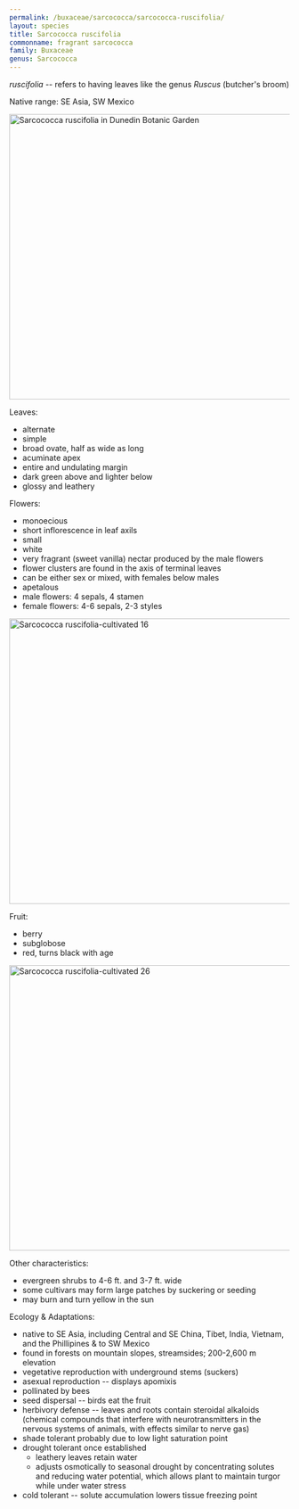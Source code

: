 ```yaml
---
permalink: /buxaceae/sarcococca/sarcococca-ruscifolia/
layout: species
title: Sarcococca ruscifolia
commonname: fragrant sarcococca
family: Buxaceae
genus: Sarcococca
---
```


*ruscifolia* -- refers to having leaves like the genus *Ruscus* (butcher's broom)

Native range: SE Asia, SW Mexico

<a title="Krzysztof Golik / CC BY-SA (https://creativecommons.org/licenses/by-sa/4.0)" href="https://commons.wikimedia.org/wiki/File:Sarcococca_ruscifolia_in_Dunedin_Botanic_Garden.jpg"><img width="512" alt="Sarcococca ruscifolia in Dunedin Botanic Garden" src="https://upload.wikimedia.org/wikipedia/commons/thumb/a/ab/Sarcococca_ruscifolia_in_Dunedin_Botanic_Garden.jpg/512px-Sarcococca_ruscifolia_in_Dunedin_Botanic_Garden.jpg"></a>

Leaves:
  - alternate
  - simple
  - broad ovate, half as wide as long
  - acuminate apex
  - entire and undulating margin
  - dark green above and lighter below
  - glossy and leathery

Flowers:
  - monoecious
  - short inflorescence in leaf axils
  - small
  - white
  - very fragrant (sweet vanilla) nectar produced by the male flowers
  - flower clusters are found in the axis of terminal leaves
  - can be either sex or mixed, with females below males
  - apetalous
  - male flowers: 4 sepals, 4 stamen
  - female flowers: 4-6 sepals, 2-3 styles

<a title="Salix / CC BY-SA (https://creativecommons.org/licenses/by-sa/4.0)" href="https://commons.wikimedia.org/wiki/File:Sarcococca_ruscifolia-cultivated_16.jpg"><img width="512" alt="Sarcococca ruscifolia-cultivated 16" src="https://upload.wikimedia.org/wikipedia/commons/thumb/e/e7/Sarcococca_ruscifolia-cultivated_16.jpg/512px-Sarcococca_ruscifolia-cultivated_16.jpg"></a>

Fruit:
  - berry
  - subglobose
  - red, turns black with age

<a title="Salix / CC BY-SA (https://creativecommons.org/licenses/by-sa/4.0)" href="https://commons.wikimedia.org/wiki/File:Sarcococca_ruscifolia-cultivated_26.jpg"><img width="512" alt="Sarcococca ruscifolia-cultivated 26" src="https://upload.wikimedia.org/wikipedia/commons/thumb/7/7e/Sarcococca_ruscifolia-cultivated_26.jpg/512px-Sarcococca_ruscifolia-cultivated_26.jpg"></a>

Other characteristics:
  - evergreen shrubs to 4-6 ft. and 3-7 ft. wide
  - some cultivars may form large patches by suckering or seeding
  - may burn and turn yellow in the sun

Ecology & Adaptations:
  - native to SE Asia, including Central and SE China, Tibet, India, Vietnam, and the Phillipines & to SW Mexico
  - found in forests on mountain slopes, streamsides; 200-2,600 m elevation
  - vegetative reproduction with underground stems (suckers)
  - asexual reproduction -- displays apomixis
  - pollinated by bees
  - seed dispersal -- birds eat the fruit
  - herbivory defense -- leaves and roots contain steroidal alkaloids (chemical compounds that interfere with neurotransmitters in the nervous systems of animals, with effects similar to nerve gas)
  - shade tolerant probably due to low light saturation point
  - drought tolerant once established
    - leathery leaves retain water
    - adjusts osmotically to seasonal drought by concentrating solutes and reducing water potential, which allows plant to maintain turgor while under water stress
  - cold tolerant -- solute accumulation lowers tissue freezing point
